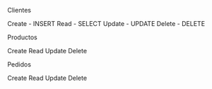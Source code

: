 Clientes

  Create - INSERT
  Read - SELECT
  Update - UPDATE
  Delete - DELETE
  
Productos

  Create
  Read
  Update
  Delete
  
Pedidos

  Create
  Read
  Update
  Delete
